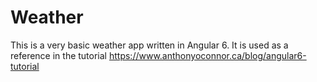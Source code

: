 # Weather

This is a very basic weather app written in Angular 6. It is used as a reference in the tutorial https://www.anthonyoconnor.ca/blog/angular6-tutorial
